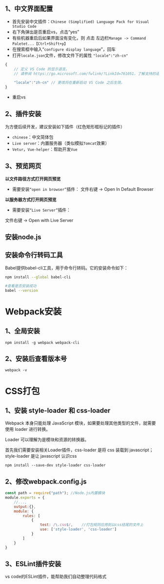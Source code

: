 ## **1、中文界面配置**

- 首先安装中文插件：`Chinese (Simplified) Language Pack for Visual Studio Code`
- 右下角弹出是否重启vs，点击“yes”
- 有些机器重启后如果界面没有变化，则 点击 左边栏`Manage -> Command Paletet...【Ctrl+Shift+p】`
- 在搜索框中输入“`configure display language`”，回车
- 打开`locale.json`文件，修改文件下的属性 `"locale":"zh-cn"`

```jsx
{
	// 定义 VS Code 的显示语言。
	// 请参阅 https://go.microsoft.com/fwlink/?LinkId=761051，了解支持的语言列表。
	
	"locale":"zh-cn" // 更改将在重新启动 VS Code 之后生效。
}
```

- 重启vs
## **2、插件安装**

为方便后续开发，建议安装如下插件（红色矩形框标记的插件）
- `chinese`：中文简体包
- `Live server`：内置服务器（类似模拟`Tomcat`效果）
- `Vetur`，`Vue-helper`：帮助开发`Vue`
## **3、预览网页**

**以文件路径方式打开网页预览**

- 需要安装`“open in browser”`插件：
文件右键 -> Open In Default Browser

**以服务器方式打开网页预览**

- 需要安装`“Live Server”`插件：

文件右键 -> Open with Live Server

## 安装node.js
## **安装命令行转码工具**

Babel提供babel-cli工具，用于命令行转码。它的安装命令如下：

```bash
npm install --global babel-cli

#查看是否安装成功
babel --version
```
# Webpack安装

## 1、全局安装

```
npm install -g webpack webpack-cli
```

## 2、安装后查看版本号

```
webpack -v
```
# **CSS打包**

## **1、安装 style-loader 和 css-loader**

Webpack 本身只能处理 JavaScript 模块，如果要处理其他类型的文件，就需要使用 loader 进行转换。

Loader 可以理解为是模块和资源的转换器。

首先我们需要安装相关Loader插件，css-loader 是将 css 装载到 javascript；style-loader 是让 javascript 认识css

```
npm install --save-dev style-loader css-loader
```

## ****2、修改webpack.config.js****

```jsx
const path = require("path"); //Node.js内置模块
module.exports = {
    //...,
    output:{},
    module: {
        rules: [  
            {  
                test: /\.css$/,    //打包规则应用到以css结尾的文件上
                use: ['style-loader', 'css-loader']
            }  
        ]  
    }
}
```
## 3、ESLint插件安装
vs code的ESLint插件，能帮助我们自动整理代码格式